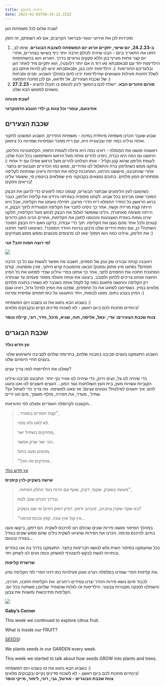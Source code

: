 ```yaml
---
title: מתנות מהטבע
date: 2023-02-03T08:35:12.155Z
---
```

<!--StartFragment-->

שבת שלום לכל משפחות הגן! 

מזכירות לכן את אירועי ינואר-פברואר הקרובים, אם לא רשמתם, זה הזמן

1. **ב-24.2.23, יום שישי, יתקיים ארוע יום המשפחה לשכבת הבוגרים**. שימו לב, הזזנו את התאריך ביום - הבנו שיהיה לכולם הרבה יותר כיף בשישי בצהריים, אחרי יום קצר פחות מעייף בגן וללא פקקים נוראיים בדרך. הארוע הוא בהשתתפות הילדימות יחד עם סבאסבתא (או דוד.ה אם יותר רלוונטי), הוא יתקיים מיד לאחר הגן ובלעדיכם ההורימות :). הילדימות יחכו בגן, וסבאסבתא יגיעו לגן להיות איתם בגן לשלל תחנות פעילות ונשנושים שהילדימות יכינו להם במהלך השבוע. סבים וסבתות של שכבת הצעירים, אל תדאגו, גם לכן מחכה הפתעה :)
2. **27.2.23 - פורום ההורים הבא.** יישלח לכם בהמשך לינק לטופס בו תוכלו להציע נושאים למפגש הבא שלנו.

**שבת מנוחה!**

**אחינועם, עומרי וכל צוות גן ילדי הטבע הדמוקרטי**



## **שכבת הצעירים**

שבוע שעבר הכרנו משפחה מיוחדת במינה - משפחת ההדרים, השבוע המשכנו לחקור אותה וגילינו כמה יפה וצבעונית היא, עם ריח ממכר ועסיסיות שמרווה כל צימאון.

ראשונה פגשנו את הפומלה - ראינו כמה היא גדולה לעומת התפוז, הקלמנטינה והלימון. הרגשנו גם כמה היא כבדה, ניסינו להרים אותה מעל הראש והשתמשנו בכל הכח שלנו, לעומת הלימון שהוא קטן וקליל - אותו הצלחנו להרים מעל הראש אפילו עם יד אחת :) צחקנו ממש כשהלימון ברח והתגלגל לנו מהידיים, ממש כמו הכדורים הצבעוניים בחצר. אחרי שהתבוננו, מיששנו והרחנו, המחנכות קילפו את הפירות וראינו שמתחת לקליפה מסתתרים המון פלחים. בתוכם נמצאים בקבוקוני מיץ שמלאים בויטמין סי, ששומר עלינו בריאים וחזקים!



כשהגענו לעץ הלימונים שבחצר הבוגרים, קטפנו כמה לימונים כדי לרענן את הבצק המוכר שאנו מכינים בכל שבוע. לקחנו פומפיה בעזרתה גירדנו את קליפת הלימון, כגבר ברגע הראשון כל החדר התמלא ריח הדרי מרענן. תחילה טעמנו את הקליפה, אבל היא הייתה קצת מרירה וקשה. אחר כך ניסינו לחבר את הקליפה המגורדת לתוך הבצק, זו הייתה משימה מאתגרת. גילינו שאפשר לגלגל את הבצק לנחש מעל הקליפות, חלקנו יצרנו גומות בעזרת האצבעות והכנסנו לתוכן את הקליפות, אחרים הכינו המון כדורים קטנים ולכל אחד מהם נעצו את הקליפה. תוך כדי עבודה, בדקנו האם ריח הבצק המוכר השתנה? כן, וגם כפות הידיים שלנו נדבקו בנינוח ההדר הממכר!. כשיצאנו לחצר חתכנו את הלימון, וגילינו כמה הוא חמוץ! יצאו לנו פרצופים מכווצים וממש ממש מצחיקים :)



**מי רוצה תפוח זהב? אני!** 

![](/assets/pics/uploads/סחיטת-תפוזים-ילדי-הטבע.jpg)

ראובנה קנתה עבורנו שק ענק של תפוזים, חשבנו מה אפשר לעשות עם כל כך הרבה תפוזים? נסחוט מיץ מתוק ומפנק! הבאנו מהמטבח קרש חיתוך, סכין ומסחטה. קודם המחנכת חתכה את התפוזים לחצי, אחר כך אחזנו בפרי וגילינו שכדי לסחוט את כל המיץ החוצה אנחנו צריכים ללחוץ ולסובב. ביצענו את אותה פעולה מספר פעמים עד שנותרה רק הקליפה והרגשנו פתאום כמה קל לקפל אותה כשכבר לא נשארו בתוכה פלחים מלאים במיץ. כשסיימנו לסחוט את כל התפוזים, שפכנו את המיץ למיכל גדול, ראינו שגם המיץ בצבע כתום. מזגנו לכוסות, ויחד התענגנו על כוס תפוזים עסיסית ומרווה :)



בשבוע הבא נחגוג את טו בשבט ויום המשפחה :)\
בינתיים מחכות לכם ביום ראשון - לא לשכוח סדינים נקיים ובקבוקים מלאים!

**צוות שכבת הצעירים: עדי, יגאל, אליסה, חוה, שגיא, מיכל, הדר, רוני, קיילה ונופר**

## **שכבת הבוגרים**

**עץ חדש נולד**

 השבוע התעמקנו בעצים סביבנו במבנה שלהם, בתרומה שלהם לסביבה והשימוש שלנו בעצים החיי היומיום שלנו.

שאלנו את הילדימות למה צריך עצים?

כדי שיהיה לנו צל, נעים וירוק, כדי שיהיה לנו אוויר נקי יותר. התבוננו סביבנו וגילינו הקוביות עשויות מעץ, בית העץ השולחנות ועוד המון… העצים חשובים לנו ואנו נחגוג להם. איך חוגגים לאילנות? נוטעים עצים(: אז יצאנו למשימה. מה צריך כדי לשתול עץ? שתיל , מעדר, את חפירה, מזלף-משפך, מים וזוג ידיים.

הקשבנו לקרוסלה האגדיים ופעלנו לפי ההוראות.. 

> ..״קצת חופרים במעדר, 
>
> לא לאט ולא מהר. 
>
> מחזיקים בשתיל ישר, 
>
> הכי ישר שרק אפשר..
>
> מכסים מעט בחול, 
>
> מהדקים וזה הכל״..

[עץ חדש נולד](https://youtu.be/fxsINVc-Doc)



**שישה בשקיק-לוין קיפניס**

> ..״מעשה בשקיק. שקוף, דקיק, שעף עם הרוח בעד החלון הפתוח,
>
> ובדרך הכרם שכב לנוח.
>
> בא שקד-שקדן צהבהב, זהבהב ודפק: דפיק דפוק דפיק! מי שם בשקיק?
>
> אין קול ואין עונה. קפץ ונכנס פנימה״… 

במהלך הסיפור פגשנו פירות שונים שכולם רצו להיכנס לשקית. הם דפקו, ביקשו ונענו בחיוב להיכנס פנימה. הכרנו את הפירות שהגיעו לשקית גילינו שהם ממש שונים בגודל בצורה ובטעם…

ככל שהעמקנו בסיפור השיח גלש לנושא חברימות בחצר. התעמקנו בדרך בה אנו בוחרים ובוחרות לגשת לבקש להצטרף למשחק וכמה נעים לנו לשחק יחד.



**שרשרת קליפות**

את קליפות הפרי שמרנו בסלסלה ויצרנו מגוון פעילויות כמו זיהוי הפרי לפי הקליפה ומיון.

לכבוד סיום נושא פירות ההדר יצרנו צמידים ריחניים. את הקליפות חתכנו, חוררנו, והשחלנו למנקה מקטרות צבעוני. הילדימות זכו לגלות שהצמיד שלהם.ן משתנה בכל יום. הקליפות מתייבשות ומשנות את צבען.

![](/assets/pics/uploads/קליפות-תפוזים-ילדי-הטבע.jpg)



**Gaby’s Corner**

This week we continued to explore citrus fruit.

What is inside our FRUIT?

[SEEDS](https://www.youtube.com/watch?v=ui6fbGwpMhE)! 

We plants seeds in our GARDEN every week.

This week we started to talk about how seeds GROW into plants and trees.



בשבוע הבא נחגוג את טו בשבט ויום המשפחה :)\
בינתיים מחכות לכם ביום ראשון - לא לשכוח סדינים נקיים ובקבוקים מלאים!\
**צוות שכבת הבוגרים - אורטל, גבי, רוני, לימור, מייקי ונופר**

<!--EndFragment-->